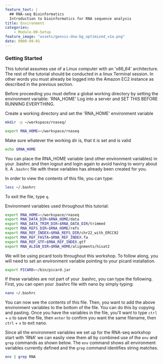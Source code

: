 ```yaml
---
feature_text: |
  ## RNA-seq Bioinformatics
  Introduction to bioinformatics for RNA sequence analysis
title: Environment
categories:
    - Module-00-Setup
feature_image: "assets/genvis-dna-bg_optimized_v1a.png"
date: 0000-09-01
---
```


### Getting Started
This tutorial assumes use of a Linux computer with an 'x86_64' architecture. The rest of the tutorial should be conducted in a linux Terminal session. In other words you must already be logged into the Amazon EC2 instance as described in the previous section.

Before proceeding you must define a global working directory by setting the environment variable: 'RNA_HOME'
Log into a server and SET THIS BEFORE RUNNING EVERYTHING.

Create a working directory and set the 'RNA_HOME' environment variable
```bash
mkdir -p ~/workspace/rnaseq/

export RNA_HOME=~/workspace/rnaseq
```
Make sure whatever the working dir is, that it is set and is valid
```bash
echo $RNA_HOME
```
You can place the RNA_HOME variable (and other environment variables) in your .bashrc and then logout and login again to avoid having to worry about it. A `.bashrc` file with these variables has already been created for you.

In order to view the contents of this file, you can type:

```bash
less ~/.bashrc
``` 

To exit the file, type `q`.

Environment variables used throughout this tutorial:
```bash
export RNA_HOME=~/workspace/rnaseq
export RNA_DATA_DIR=$RNA_HOME/data
export RNA_DATA_TRIM_DIR=$RNA_DATA_DIR/trimmed
export RNA_REFS_DIR=$RNA_HOME/refs
export RNA_REF_INDEX=$RNA_REFS_DIR/chr22_with_ERCC92
export RNA_REF_FASTA=$RNA_REF_INDEX.fa
export RNA_REF_GTF=$RNA_REF_INDEX.gtf
export RNA_ALIGN_DIR=$RNA_HOME/alignments/hisat2
```

We will be using picard tools throughout this workshop. To follow along, you will need to set an environment variable pointing to your picard installation.

```bash
export PICARD=~/bin/picard.jar
```

If these variables are not part of your .bashrc, you can type the following. First, you can open your .bashrc file with nano by simply typing:
```bash
nano ~/.bashrc
```
You can now see the contents of this file. Then, you want to add the above environment variables to the bottom of the file. You can do this by copying and pasting. Once you have the variables in the file, you'll want to type `ctrl` + `o` to save the file, then `enter` to confirm you want the same filename, then `ctrl` + `x` to exit nano.

Since all the environment variables we set up for the RNA-seq workshop start with 'RNA' we can easily view them all by combined use of the `env` and `grep` commands as shown below. The `env` command shows all environment variables currently defined and the `grep` command identifies string matches.

```bash
env | grep RNA
```
